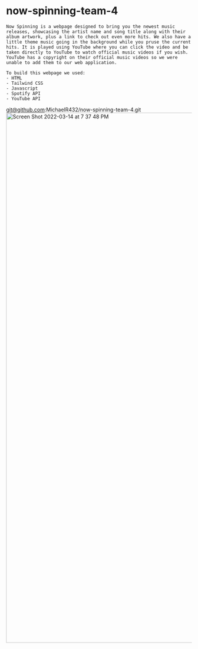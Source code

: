 # now-spinning-team-4

    Now Spinning is a webpage designed to bring you the newest music releases, showcasing the artist name and song title along with their album artwork, plus a link to check out even more hits. We also have a little theme music going in the background while you pruse the current hits. It is played using YouTube where you can click the video and be taken directly to YouTube to watch official music videos if you wish. YouTube has a copyright on their official music videos so we were unable to add them to our web application. 

    To build this webpage we used:
    - HTML 
    - Tailwind CSS 
    - Javascript 
    - Spotify API
    - YouTube API 
    
    
    
git@github.com:MichaelR432/now-spinning-team-4.git
<img width="1440" alt="Screen Shot 2022-03-14 at 7 37 48 PM" src="https://user-images.githubusercontent.com/95262020/158294797-509024ee-95ab-4ce1-bbf9-04b8f373d046.png">
